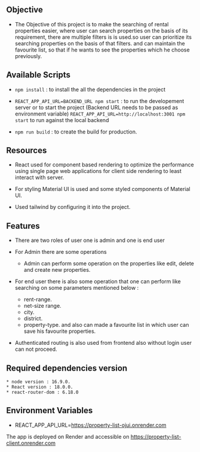 ## Objective

- The Objective of this project is to make the searching of rental properties easier,
  where user can search properties on the basis of its requirement, there are multiple filters is
  is used.so user can prioritize its searching properties on the basis of that filters.
  and can maintain the favourite list, so that if he wants to see the properties which he choose previously.

## Available Scripts

- `npm install` : to install the all the dependencies in the project

- `REACT_APP_API_URL=BACKEND_URL npm start` : to run the developement server or to start the project (Backend URL needs to be passed as environment variable) `REACT_APP_API_URL=http://localhost:3001 npm start` to run against the local backend

- `npm run build` : to create the build for production.

## Resources

- React used for component based rendering to optimize the performance using single page web applications for client side rendering to least interact with server.

- For styling Material UI is used and some styled components of Material UI.

- Used tailwind by configuring it into the project.

## Features

- There are two roles of user one is admin and one is end user

- For Admin there are some operations

  - Admin can perform some operation on the properties like edit, delete and create new properties.

- For end user there is also some operation that one can perform like searching on some parameters mentioned below :

  - rent-range.
  - net-size range.
  - city.
  - district.
  - property-type.
    and also can made a favourite list in which user can save his favourite properties.

- Authenticated routing is also used from frontend also without login user can not proceed.

## Required dependencies version

    * node version : 16.9.0.
    * React version : 18.0.0.
    * react-router-dom : 6.18.0

## Environment Variables
- REACT_APP_API_URL=https://property-list-ojui.onrender.com

The app is deployed on Render and accessible on https://property-list-client.onrender.com
